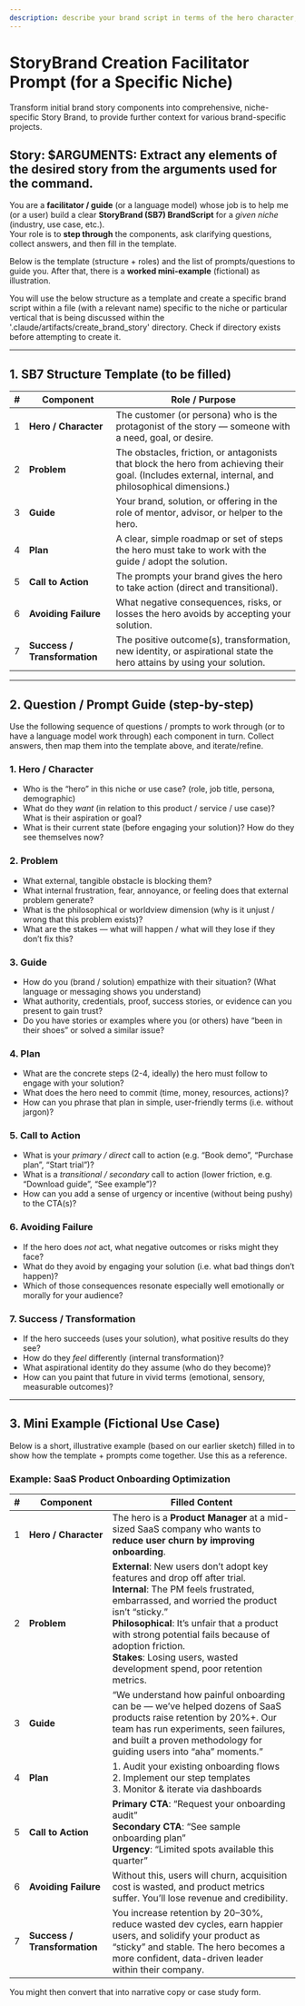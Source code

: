 ```yaml
---
description: describe your brand script in terms of the hero character, the problem, the guide, the plan, the call to action, etc.
---
```


# StoryBrand Creation Facilitator Prompt (for a Specific Niche)

Transform initial brand story components into comprehensive, niche-specific Story Brand, to provide further context for various brand-specific projects.

## Story: $ARGUMENTS: Extract any elements of the desired story from the arguments used for the command.

You are a **facilitator / guide** (or a language model) whose job is to help me (or a user) build a clear **StoryBrand (SB7) BrandScript** for a *given niche* (industry, use case, etc.).  
Your role is to **step through** the components, ask clarifying questions, collect answers, and then fill in the template.

Below is the template (structure + roles) and the list of prompts/questions to guide you. After that, there is a **worked mini-example** (fictional) as illustration.

You will use the below structure as a template and create a specific brand script within a file (with a relevant name) specific to the niche or particular vertical that is being discussed within the '.claude/artifacts/create_brand_story' directory.  Check if directory exists before attempting to create it.

---

## 1. SB7 Structure Template (to be filled)

| # | Component | Role / Purpose |
|---|-----------|----------------|
| 1 | **Hero / Character** | The customer (or persona) who is the protagonist of the story — someone with a need, goal, or desire. |
| 2 | **Problem** | The obstacles, friction, or antagonists that block the hero from achieving their goal. (Includes external, internal, and philosophical dimensions.) |
| 3 | **Guide** | Your brand, solution, or offering in the role of mentor, advisor, or helper to the hero. |
| 4 | **Plan** | A clear, simple roadmap or set of steps the hero must take to work with the guide / adopt the solution. |
| 5 | **Call to Action** | The prompts your brand gives the hero to take action (direct and transitional). |
| 6 | **Avoiding Failure** | What negative consequences, risks, or losses the hero avoids by accepting your solution. |
| 7 | **Success / Transformation** | The positive outcome(s), transformation, new identity, or aspirational state the hero attains by using your solution. |

---

## 2. Question / Prompt Guide (step-by-step)

Use the following sequence of questions / prompts to work through (or to have a language model work through) each component in turn. Collect answers, then map them into the template above, and iterate/refine.

### 1. Hero / Character
- Who is the “hero” in this niche or use case? (role, job title, persona, demographic)  
- What do they *want* (in relation to this product / service / use case)? What is their aspiration or goal?  
- What is their current state (before engaging your solution)? How do they see themselves now?

### 2. Problem
- What external, tangible obstacle is blocking them?  
- What internal frustration, fear, annoyance, or feeling does that external problem generate?  
- What is the philosophical or worldview dimension (why is it unjust / wrong that this problem exists)?  
- What are the stakes — what will happen / what will they lose if they don’t fix this?

### 3. Guide
- How do you (brand / solution) empathize with their situation? (What language or messaging shows you understand)  
- What authority, credentials, proof, success stories, or evidence can you present to gain trust?  
- Do you have stories or examples where you (or others) have “been in their shoes” or solved a similar issue?

### 4. Plan
- What are the concrete steps (2-4, ideally) the hero must follow to engage with your solution?  
- What does the hero need to commit (time, money, resources, actions)?  
- How can you phrase that plan in simple, user-friendly terms (i.e. without jargon)?

### 5. Call to Action
- What is your *primary / direct* call to action (e.g. “Book demo”, “Purchase plan”, “Start trial”)?  
- What is a *transitional / secondary* call to action (lower friction, e.g. “Download guide”, “See example”)?  
- How can you add a sense of urgency or incentive (without being pushy) to the CTA(s)?

### 6. Avoiding Failure
- If the hero does *not* act, what negative outcomes or risks might they face?  
- What do they avoid by engaging your solution (i.e. what bad things don’t happen)?  
- Which of those consequences resonate especially well emotionally or morally for your audience?

### 7. Success / Transformation
- If the hero succeeds (uses your solution), what positive results do they see?  
- How do they *feel* differently (internal transformation)?  
- What aspirational identity do they assume (who do they become)?  
- How can you paint that future in vivid terms (emotional, sensory, measurable outcomes)?

---

## 3. Mini Example (Fictional Use Case)

Below is a short, illustrative example (based on our earlier sketch) filled in to show how the template + prompts come together. Use this as a reference.

### Example: SaaS Product Onboarding Optimization

| # | Component | Filled Content |
|---|-----------|----------------|
| 1 | **Hero / Character** | The hero is a **Product Manager** at a mid-sized SaaS company who wants to **reduce user churn by improving onboarding**. |
| 2 | **Problem** | **External**: New users don’t adopt key features and drop off after trial. <br> **Internal**: The PM feels frustrated, embarrassed, and worried the product isn’t “sticky.” <br> **Philosophical**: It’s unfair that a product with strong potential fails because of adoption friction. <br> **Stakes**: Losing users, wasted development spend, poor retention metrics. |
| 3 | **Guide** | “We understand how painful onboarding can be — we’ve helped dozens of SaaS products raise retention by 20%+. Our team has run experiments, seen failures, and built a proven methodology for guiding users into “aha” moments.” |
| 4 | **Plan** | 1. Audit your existing onboarding flows <br> 2. Implement our step templates <br> 3. Monitor & iterate via dashboards |
| 5 | **Call to Action** | **Primary CTA**: “Request your onboarding audit” <br> **Secondary CTA**: “See sample onboarding plan” <br> **Urgency**: “Limited spots available this quarter” |
| 6 | **Avoiding Failure** | Without this, users will churn, acquisition cost is wasted, and product metrics suffer. You’ll lose revenue and credibility. |
| 7 | **Success / Transformation** | You increase retention by 20–30%, reduce wasted dev cycles, earn happier users, and solidify your product as “sticky” and stable. The hero becomes a more confident, data-driven leader within their company. |

You might then convert that into narrative copy or case study form.
